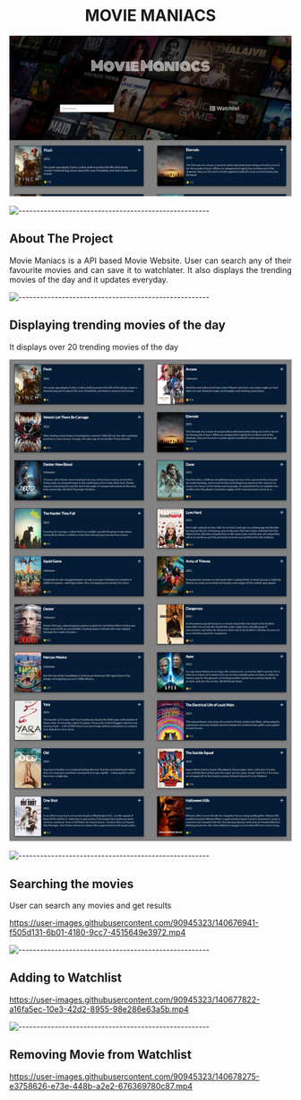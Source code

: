 
<h1 align="center"> MOVIE MANIACS </h1>

![App Screenshot](/screenshots/Screenshot%202021-11-07%20212537.png)

![-----------------------------------------------------](https://raw.githubusercontent.com/andreasbm/readme/master/assets/lines/rainbow.png)

<!-- ABOUT THE PROJECT -->
<h2 id="about-the-project">About The Project</h2>

<p align="justify"> 
Movie Maniacs is a API based Movie Website.
User can search any of their favourite movies and can save it to watchlater.
It also displays the trending movies of the day and it updates everyday.
</p>

![-----------------------------------------------------](https://raw.githubusercontent.com/andreasbm/readme/master/assets/lines/rainbow.png)

<!-- SCENARIO1 -->
<h2 id="scenario1">Displaying trending movies of the day</h2>

<p>It displays over 20 trending movies of the day</p>

![App Screenshot](/screenshots/a706e85f-a852-4c86-838a-46061bc7a464.png)

![-----------------------------------------------------](https://raw.githubusercontent.com/andreasbm/readme/master/assets/lines/rainbow.png)

<!-- SCENARIO2 -->
<h2 id="scenario2">Searching the movies</h2>

<p>User can search any movies and get results</p>

https://user-images.githubusercontent.com/90945323/140676941-f505d131-6b01-4180-9cc7-4515649e3972.mp4

![-----------------------------------------------------](https://raw.githubusercontent.com/andreasbm/readme/master/assets/lines/rainbow.png)

<!-- SCENARIO3 -->
<h2 id="scenario3">Adding to Watchlist</h2>

https://user-images.githubusercontent.com/90945323/140677822-a16fa5ec-10e3-42d2-8955-98e286e63a5b.mp4

![-----------------------------------------------------](https://raw.githubusercontent.com/andreasbm/readme/master/assets/lines/rainbow.png)

<!-- SCENARIO4 -->
<h2 id="scenario4">Removing Movie from Watchlist</h2>

https://user-images.githubusercontent.com/90945323/140678275-e3758626-e73e-448b-a2e2-676369780c87.mp4






